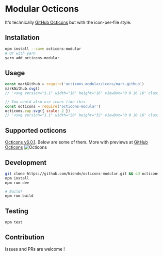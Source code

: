 # Modular Octicons
It's technically [GitHub Octicons](https://github.com/primer/octicons) but with the icon-per-file style.

## Installation
```bash
npm install --save octicons-modular
# Or with yarn
yarn add octicons-modular
```

## Usage
```js
const markGithub = require('octicons-modular/icons/mark-github')
markGithub.svg()
// '<svg version="1.1" width="16" height="16" viewBox="0 0 16 16" class="octicon octicon-mark-github" aria-hidden="true" ><path fill-rule="evenodd" d="M8 0C3.58 0 0 3.58 0 8c0 3.54 2.29 6.53 5.47 7.59.4.07.55-.17.55-.38 0-.19-.01-.82-.01-1.49-2.01.37-2.53-.49-2.69-.94-.09-.23-.48-.94-.82-1.13-.28-.15-.68-.52-.01-.53.63-.01 1.08.58 1.23.82.72 1.21 1.87.87 2.33.66.07-.52.28-.87.51-1.07-1.78-.2-3.64-.89-3.64-3.95 0-.87.31-1.59.82-2.15-.08-.2-.36-1.02.08-2.12 0 0 .67-.21 2.2.82.64-.18 1.32-.27 2-.27.68 0 1.36.09 2 .27 1.53-1.04 2.2-.82 2.2-.82.44 1.1.16 1.92.08 2.12.51.56.82 1.27.82 2.15 0 3.07-1.87 3.75-3.65 3.95.29.25.54.73.54 1.48 0 1.07-.01 1.93-.01 2.2 0 .21.15.46.55.38A8.013 8.013 0 0 0 16 8c0-4.42-3.58-8-8-8z"/></svg>'

// You could also use icons like this
const octicons = require('octicons-modular')
octicons.zap.svg({ scale: 2 })
// '<svg version="1.1" width="20" height="32" viewBox="0 0 10 16" class="octicon octicon-zap" aria-hidden="true" ><path fill-rule="evenodd" d="M10 7H6l3-7-9 9h4l-3 7z"/></svg>'
```

## Supported octicons
[Octicons v6.0.1](https://github.com/primer/octicons/tree/v6.0.1/lib/svg). Below are some of them. More with previews at [GitHub Octicons](https://octicons.github.com/)
![Octicons](https://github.com/hiendv/octicons-modular/blob/master/octicons.png)

## Development
```bash
git clone https://github.com/hiendv/octicons-modular.git && cd octicons-modular
npm install
npm run dev

# Build?
npm run build
```

## Testing
```bash
npm test
```

## Contribution
Issues and PRs are welcome !

